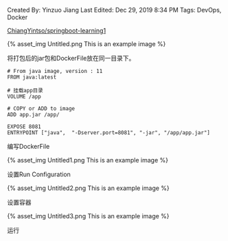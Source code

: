 Created By: Yinzuo Jiang
Last Edited: Dec 29, 2019 8:34 PM
Tags: DevOps, Docker

[ChiangYintso/springboot-learning1](https://github.com/ChiangYintso/springboot-learning1)



{% asset_img Untitled.png This is an example image %}

将打包后的jar包和DockerFile放在同一目录下。

    # From java image, version : 11
    FROM java:latest
    
    # 挂载app目录
    VOLUME /app
    
    # COPY or ADD to image
    ADD app.jar /app/
    
    EXPOSE 8081
    ENTRYPOINT ["java",  "-Dserver.port=8081", "-jar", "/app/app.jar"]

编写DockerFile

{% asset_img Untitled1.png This is an example image %}

设置Run Configuration

{% asset_img Untitled2.png This is an example image %}

设置容器

{% asset_img Untitled3.png This is an example image %}

运行